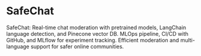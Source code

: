 # SafeChat
SafeChat: Real-time chat moderation with pretrained models, LangChain language detection, and Pinecone vector DB. MLOps pipeline, CI/CD with GitHub, and MLflow for experiment tracking. Efficient moderation and multi-language support for safer online communities.
